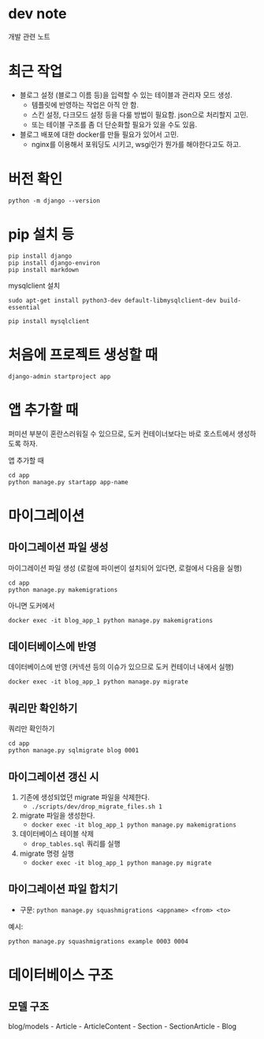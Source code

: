 # dev note
개발 관련 노트



# 최근 작업
- 블로그 설정 (블로그 이름 등)을 입력할 수 있는 테이블과 관리자 모드 생성.
    - 템플릿에 반영하는 작업은 아직 안 함.
    - 스킨 설정, 다크모드 설정 등을 다룰 방법이 필요함. json으로 처리할지 고민.
    - 또는 테이블 구조를 좀 더 단순화할 필요가 있을 수도 있음.
- 블로그 배포에 대한 docker를 만들 필요가 있어서 고민.
    - nginx를 이용해서 포워딩도 시키고, wsgi인가 뭔가를 해야한다고도 하고.


# 버전 확인
```
python -m django --version
```
# pip 설치 등
```
pip install django
pip install django-environ
pip install markdown
```

mysqlclient 설치
```
sudo apt-get install python3-dev default-libmysqlclient-dev build-essential
```
```
pip install mysqlclient
```


# 처음에 프로젝트 생성할 때
```
django-admin startproject app
```



# 앱 추가할 때
퍼미션 부분이 혼란스러워질 수 있으므로, 도커 컨테이너보다는 바로 호스트에서 생성하도록 하자.

앱 추가할 때
```shell
cd app
python manage.py startapp app-name
```

# 마이그레이션
## 마이그레이션 파일 생성
마이그레이션 파일 생성 (로컬에 파이썬이 설치되어 있다면, 로컬에서 다음을 실행)
```shell
cd app
python manage.py makemigrations
```

아니면 도커에서
```shell
docker exec -it blog_app_1 python manage.py makemigrations
```


## 데이터베이스에 반영
데이터베이스에 반영 (커넥션 등의 이슈가 있으므로 도커 컨테이너 내에서 실행)
```
docker exec -it blog_app_1 python manage.py migrate
```

## 쿼리만 확인하기
쿼리만 확인하기
```shell
cd app
python manage.py sqlmigrate blog 0001
```

## 마이그레이션 갱신 시
1. 기존에 생성되었던 migrate 파일을 삭제한다.
    - `./scripts/dev/drop_migrate_files.sh 1`
2. migrate 파일을 생성한다.
    - `docker exec -it blog_app_1 python manage.py makemigrations`
3. 데이터베이스 테이블 삭제
    - `drop_tables.sql` 쿼리를 실행
4. migrate 명령 실행
    - `docker exec -it blog_app_1 python manage.py migrate`

## 마이그레이션 파일 합치기
* 구문: `python manage.py squashmigrations <appname> <from> <to>`


예시:
```shell
python manage.py squashmigrations example 0003 0004
```


# 데이터베이스 구조
## 모델 구조
blog/models
    - Article
    - ArticleContent
    - Section
    - SectionArticle
    - Blog